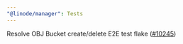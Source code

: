 ```yaml
---
"@linode/manager": Tests
---
```


Resolve OBJ Bucket create/delete E2E test flake ([#10245](https://github.com/linode/manager/pull/10245))

